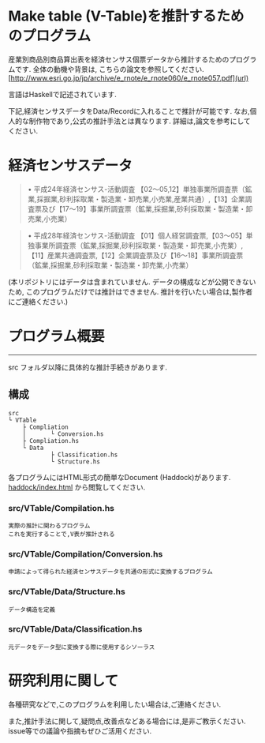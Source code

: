 # Make table (V-Table)を推計するためのプログラム

産業別商品別商品算出表を経済センサス個票データから推計するためのプログラムです.
全体の動機や背景は, こちらの論文を参照してください.
[http://www.esri.go.jp/jp/archive/e_rnote/e_rnote060/e_rnote057.pdf](url)

言語はHaskellで記述されています.

下記,経済センサスデータをData/Recordに入れることで推計が可能です.
なお,個人的な制作物であり,公式の推計手法とは異なります.
詳細は,論文を参考にしてください.


# 経済センサスデータ
> •   平成24年経済センサス-活動調査
> 【02～05,12】単独事業所調査票（鉱業,採掘業,砂利採取業・製造業・卸売業,小売業,産業共通）,【13】企業調査票及び【17～19】事業所調査票（鉱業,採掘業,砂利採取業・製造業・卸売業,小売業）

> •   平成28年経済センサス-活動調査
>【01】個人経営調査票,【03～05】単独事業所調査票（鉱業,採掘業,砂利採取業・製造業・卸売業,小売業）,【11】産業共通調査票,【12】企業調査票及び【16～18】事業所調査票（鉱業,採掘業,砂利採取業・製造業・卸売業,小売業）

(本リポジトリにはデータは含まれていません. データの構成などが公開できないため, このプログラムだけでは推計はできません. 推計を行いたい場合は,製作者にご連絡ください.)

# プログラム概要
------------------------------------------------------------------
src フォルダ以降に具体的な推計手続きがあります.

## 構成

	src
	└ VTable
    	├ Compliation
    	│ 		└ Conversion.hs
    	├ Compliation.hs
    	└ Data
        		├ Classification.hs
        		└ Structure.hs

各プログラムにはHTML形式の簡単なDocument (Haddock)があります.
[haddock/index.html](https://htmlpreview.github.io/?https://raw.githubusercontent.com/yakagika/sna_make_table/master/haddock/index.html) から閲覧してください.


### src/VTable/Compilation.hs
    実際の推計に関わるプログラム
    これを実行することで,V表が推計される

### src/VTable/Compilation/Conversion.hs
    申請によって得られた経済センサスデータを共通の形式に変換するプログラム

### src/VTable/Data/Structure.hs
    データ構造を定義

### src/VTable/Data/Classification.hs
    元データをデータ型に変換する際に使用するシソーラス

# 研究利用に関して 
各種研究などで,このプログラムを利用したい場合は,ご連絡ください.

また,推計手法に関して,疑問点,改善点などある場合には,是非ご教示ください.
issue等での議論や指摘もぜひご活用ください.



